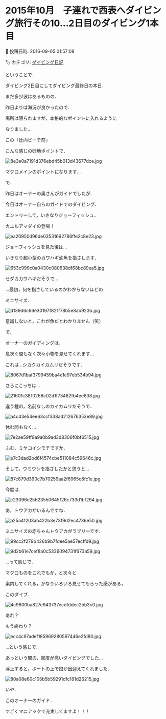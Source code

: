 # 2015年10月　子連れで西表へダイビング旅行その10…2日目のダイビング1本目

📅 投稿日時: 2016-09-05 01:57:08

🏷️ カテゴリ: [ダイビング日記](ce3a7a8d424d112fce83ee85c81a0e344.md)

ということで．


ダイビング2日目にしてダイビング最終日の本日．


まだ多少波はあるものの．


昨日よりは海況が良かったので．


場所は限られますが，本格的なポイントに入れるように


なりました…





この「比内ビーチ前」


こんな感じの砂地ポイントで．




![8e3e0a7191d376ebd45b013d43677dce.jpg](images/8e3e0a7191d376ebd45b013d43677dce.jpg)




マクロメインのポイントになります…





で．


昨日はオーナーの奥さんがガイドでしたが．


今日はオーナー自らのガイドでのダイビング．





エントリーして，いきなりジョーフィッシュ．


カエルアマダイの登場！




![ea20950d96de03531692786ffe2c8e23.jpg](images/ea20950d96de03531692786ffe2c8e23.jpg)







ジョーフィッシュを見た後は…


いきなり超小型のカワハギ幼魚を指さします．




![653c999c0a0430c080638df68bc89ea5.jpg](images/653c999c0a0430c080638df68bc89ea5.jpg)




セダカカワハギだそうで…





…最初，何を指さしているのかわからないほどの


ミニサイズ．




![d139d6c66e30197f821f78b5e8ab923b.jpg](images/d139d6c66e30197f821f78b5e8ab923b.jpg)




意識しないと，これが魚だとわかりません（笑）





で．


オーナーのガイディングは，


息次ぐ間もなく次々小物を見せてくれます…


これは…シカクカイカムリだそうです．




![8067d1baf3799459ba4e1e97eb534b94.jpg](images/8067d1baf3799459ba4e1e97eb534b94.jpg)




さらにこっちは…




![21601c3810266c02d1f73482fb4ee838.jpg](images/21601c3810266c02d1f73482fb4ee838.jpg)




違う種の，名前なしのカイカムリだそうで．




![a4c43e54ee63ccf338ad212676353e89.jpg](images/a4c43e54ee63ccf338ad212676353e89.jpg)







休む間もなく…




![7e2ae59ff9a9a0b9ad3d8306f0bf6515.jpg](images/7e2ae59ff9a9a0b9ad3d8306f0bf6515.jpg)




ふむ．ミヤコイシモチですか．




![e7c3dad2bd6f4574cbe511084c59646c.jpg](images/e7c3dad2bd6f4574cbe511084c59646c.jpg)







そして，ウミウシを指さしたかと思うと…




![87c879d390c7b70259aa2f6965c8fc1e.jpg](images/87c879d390c7b70259aa2f6965c8fc1e.jpg)







今度は．




![c23096e25623550645f26c733d1bf294.jpg](images/c23096e25623550645f26c733d1bf294.jpg)




あ，トウアカがいるんですね．




![a25a41203ab422b3e73f9d2ec4736e50.jpg](images/a25a41203ab422b3e73f9d2ec4736e50.jpg)




ミニサイズの赤ちゃんトウアカがラブリーです．




![99cc2f279b426b9b7fdee5ae57ecffd9.jpg](images/99cc2f279b426b9b7fdee5ae57ecffd9.jpg)









![9d2b61e7cef8a0c5336094731f673a59.jpg](images/9d2b61e7cef8a0c5336094731f673a59.jpg)







…って感じで．


マクロものをこれでもか，と次々と


案内してくれる，かなりいろいろ見せてもらった感がある，


このダイブ．




![4c9800ba827e943737ecdfddec2bb3c0.jpg](images/4c9800ba827e943737ecdfddec2bb3c0.jpg)




あれ？


もう終わり？




![ecc4c97adef185969280597446e2fd80.jpg](images/ecc4c97adef185969280597446e2fd80.jpg)




…という感じで．


あっという間の，密度が高いダイビングでした…





浮上すると，ボートの上で娘が出迎えてくれました．




![80a08e60c105b5b59291dfc181d26215.jpg](images/80a08e60c105b5b59291dfc181d26215.jpg)







いや．


このオーナーのガイド．


すごくマニアックで充実してますよ！！！
